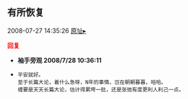 ## 有所恢复
2008-07-27 14:35:26
[原址▸](http://www.fxgan.com/chan_time/2008_07_12/1056.htm)





**<font color='red'>回复</font>**


- **袖手旁观 2008/7/28 10:36:11**
- ```
  平安就好。
  至于长篇大论，着什么急呀，N年的事情，岂在朝朝暮暮，哈哈。
  缠要是天天长篇大论，估计得累垮一批，还是张弛有度更利人利己一点。
  ```
